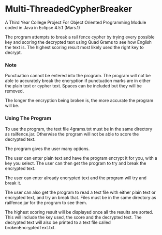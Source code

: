 # Multi-ThreadedCypherBreaker

A Third Year College Project For Object Oriented Programming Module coded in Java in Eclipse 4.5.1 (Mars.1) 

The program attempts to break a rail fence cypher by trying every possible key and scoring the decrypted text using Quad Grams to see how English the text is. The highest scoring result most likely used the right key to decrypt.

### Note
Punctuation cannot be entered into the program. The program will not be able to accurately break the encryption if punctuation marks are in either the plain text or cypher text. Spaces can be included but they will be removed.

The longer the encryption being broken is, the more accurate the program will be.

### Using The Program
To use the program, the text file 4grams.txt must be in the same directory as railfence.jar. Otherwise the program will not be able to score the decrypted text.

The program gives the user many options. 

The user can enter plain text and have the program encrypt it for you, with a key you select. The user can then get the program to try and break the encrypted text.

The user can enter already encrypted text and the program will try and break it.

The user can also get the program to read a text file with either plain text or encrypted text, and try an break that.
Files must be in the same directory as railfence.jar for the program to see them.

The highest scoring result will be displayed once all the results are sorted. This will include the key used, the score and the decrypted text. The decrypted text will also be printed to a text file called brokenEncryptedText.txt.

